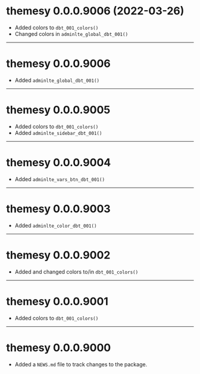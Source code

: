 # themesy 0.0.0.9006 (2022-03-26)

- Added colors to `dbt_001_colors()`
- Changed colors in `adminlte_global_dbt_001()`

----------

# themesy 0.0.0.9006

- Added `adminlte_global_dbt_001()`

----------

# themesy 0.0.0.9005

- Added colors to `dbt_001_colors()`
- Added `adminlte_sidebar_dbt_001()`

----------

# themesy 0.0.0.9004

- Added `adminlte_vars_btn_dbt_001()`

----------

# themesy 0.0.0.9003

- Added `adminlte_color_dbt_001()`

----------

# themesy 0.0.0.9002

- Added and changed colors to/in `dbt_001_colors()`

----------

# themesy 0.0.0.9001

- Added colors to `dbt_001_colors()`

----------

# themesy 0.0.0.9000

- Added a `NEWS.md` file to track changes to the package.
